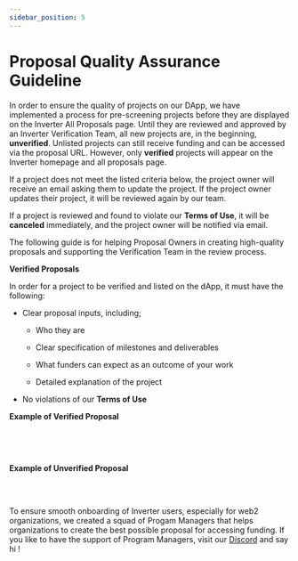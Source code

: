 ```yaml
---
sidebar_position: 5
---
```

  # Proposal Quality Assurance Guideline

In order to ensure the quality of projects on our DApp, we have implemented a process for pre-screening projects before they are displayed on the Inverter All Proposals page. Until they are reviewed and approved by an Inverter Verification Team, all new projects are, in the beginning, **unverified**. Unlisted projects can still receive funding and can be accessed via the proposal URL. However, only **verified** projects will appear on the Inverter homepage and all proposals page.

If a project does not meet the listed criteria below, the project owner will receive an email asking them to update the project. If the project owner updates their project, it will be reviewed again by our team.

If a project is reviewed and found to violate our **Terms of Use**, it will be **canceled** immediately, and the project owner will be notified via email.

The following guide is for helping Proposal Owners in creating high-quality proposals and supporting the Verification Team in the review process.

**Verified Proposals**

In order for a project to be verified and listed on the dApp, it must have the following:

-   Clear proposal inputs, including;
    
    -   Who they are
        
    
    -   Clear specification of milestones and deliverables
        
    
    -   What funders can expect as an outcome of your work
        
    
    -   Detailed explanation of the project
        
    

-   No violations of our **Terms of Use**
    

**Example of Verified Proposal**

**​**

**​**

**Example of Unverified Proposal**

**​**

## 

To ensure smooth onboarding of Inverter users, especially for web2 organizations, we created a squad of Progam Managers that helps organizations to create the best possible proposal for accessing funding. If you like to have the support of Program Managers, visit our [Discord](https://discord.gg/nznV3hE79Z) and say hi !